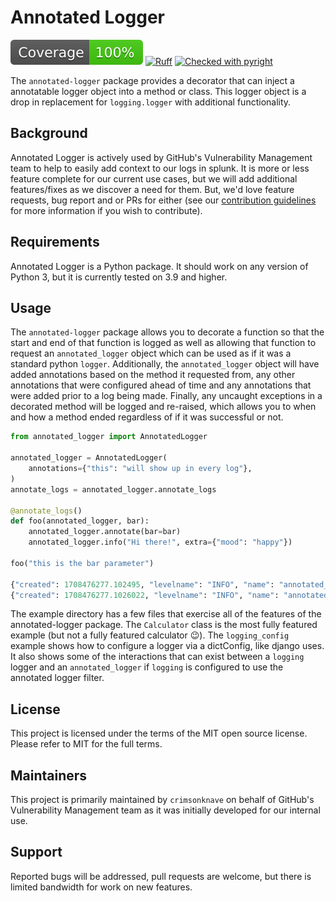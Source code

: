 # Annotated Logger

[contribution]: https://github.com/github/annotated-logger/blob/main/CONTRIBUTING.md

[![Coverage badge](https://github.com/github/annotated-logger/raw/python-coverage-comment-action-data/badge.svg)](https://github.com/github/annotated-logger/tree/python-coverage-comment-action-data) [![Ruff](https://img.shields.io/endpoint?url=https://raw.githubusercontent.com/astral-sh/ruff/main/assets/badge/v2.json)](https://github.com/astral-sh/ruff) [![Checked with pyright](https://microsoft.github.io/pyright/img/pyright_badge.svg)](https://microsoft.github.io/pyright/)

The `annotated-logger` package provides a decorator that can inject a annotatable logger object into a method or class. This logger object is a drop in replacement for `logging.logger` with additional functionality.

## Background

Annotated Logger is actively used by GitHub's Vulnerability Management team to help to easily add context to our logs in splunk. It is more or less feature complete for our current use cases, but we will add additional features/fixes as we discover a need for them. But, we'd love feature requests, bug report and or PRs for either (see our [contribution guidelines][contribution] for more information if you wish to contribute).

## Requirements
Annotated Logger is a Python package. It should work on any version of Python 3, but it is currently tested on 3.9 and higher.

## Usage

The `annotated-logger` package allows you to decorate a function so that the start and end of that function is logged as well as allowing that function to request an `annotated_logger` object which can be used as if it was a standard python `logger`. Additionally, the `annotated_logger` object will have added annotations based on the method it requested from, any other annotations that were configured ahead of time and any annotations that were added prior to a log being made. Finally, any uncaught exceptions in a decorated method will be logged and re-raised, which allows you to when and how a method ended regardless of if it was successful or not.

```python
from annotated_logger import AnnotatedLogger

annotated_logger = AnnotatedLogger(
    annotations={"this": "will show up in every log"},
)
annotate_logs = annotated_logger.annotate_logs

@annotate_logs()
def foo(annotated_logger, bar):
    annotated_logger.annotate(bar=bar)
    annotated_logger.info("Hi there!", extra={"mood": "happy"})

foo("this is the bar parameter")

{"created": 1708476277.102495, "levelname": "INFO", "name": "annotated_logger.fe18537a-d293-45d7-83c9-51dab3a4c436", "message": "Hi there!", "mood": "happy", "action": "__main__:foo", "this": "will show up in every log", "bar": "this is the bar parameter", "annotated": true}
{"created": 1708476277.1026022, "levelname": "INFO", "name": "annotated_logger.fe18537a-d293-45d7-83c9-51dab3a4c436", "message": "success", "action": "__main__:foo", "this": "will show up in every log", "bar": "this is the bar parameter", "run_time": "0.0", "success": true, "annotated": true}
```

The example directory has a few files that exercise all of the features of the annotated-logger package. The `Calculator` class is the most fully featured example (but not a fully featured calculator :wink:). The `logging_config` example shows how to configure a logger via a dictConfig, like django uses. It also shows some of the interactions that can exist between a `logging` logger and an `annotated_logger` if `logging` is configured to use the annotated logger filter.

## License

This project is licensed under the terms of the MIT open source license. Please refer to MIT for the full terms.

## Maintainers
This project is primarily maintained by `crimsonknave` on behalf of GitHub's Vulnerability Management team as it was initially developed for our internal use.

## Support

Reported bugs will be addressed, pull requests are welcome, but there is limited bandwidth for work on new features.
